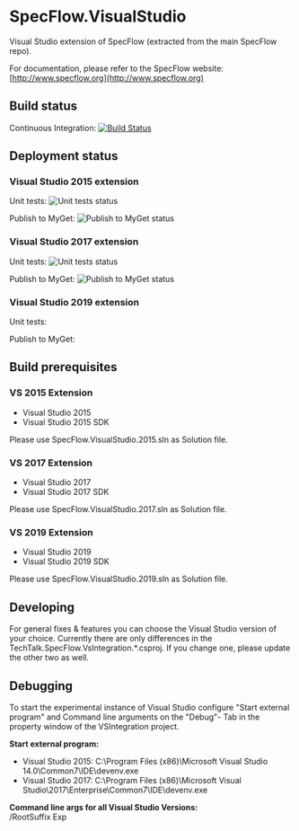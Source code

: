 # SpecFlow.VisualStudio

Visual Studio extension of SpecFlow (extracted from the main SpecFlow repo).

For documentation, please refer to the SpecFlow website:
[http://www.specflow.org](http://www.specflow.org)

## Build status

Continuous Integration: [![Build Status](https://specflow.visualstudio.com/SpecFlow/_apis/build/status/SpecFlow.VisualStudio.CI)](https://specflow.visualstudio.com/SpecFlow/_build/latest?definitionId=3)

## Deployment status

### Visual Studio 2015 extension

Unit tests: ![Unit tests status](https://specflow.vsrm.visualstudio.com/_apis/public/Release/badge/4d755a95-f4b3-45f5-abb5-aeccc2b85d15/2/8)

Publish to MyGet: ![Publish to MyGet status](https://specflow.vsrm.visualstudio.com/_apis/public/Release/badge/4d755a95-f4b3-45f5-abb5-aeccc2b85d15/2/9)

### Visual Studio 2017 extension

Unit tests: ![Unit tests status](https://specflow.vsrm.visualstudio.com/_apis/public/Release/badge/4d755a95-f4b3-45f5-abb5-aeccc2b85d15/2/6)

Publish to MyGet: ![Publish to MyGet status](https://specflow.vsrm.visualstudio.com/_apis/public/Release/badge/4d755a95-f4b3-45f5-abb5-aeccc2b85d15/2/7)

### Visual Studio 2019 extension

Unit tests:

Publish to MyGet: 

## Build prerequisites

### VS 2015 Extension

- Visual Studio 2015
- Visual Studio 2015 SDK

Please use SpecFlow.VisualStudio.2015.sln as Solution file.

### VS 2017 Extension

- Visual Studio 2017
- Visual Studio 2017 SDK

Please use SpecFlow.VisualStudio.2017.sln as Solution file.

### VS 2019 Extension

- Visual Studio 2019
- Visual Studio 2019 SDK

Please use SpecFlow.VisualStudio.2019.sln as Solution file.

## Developing

For general fixes & features you can choose the Visual Studio version of your choice.
Currently there are only differences in the TechTalk.SpecFlow.VsIntegration.*.csproj. If you change one, please update the other two as well.

## Debugging

To start the experimental instance of Visual Studio configure "Start external program" and Command line arguments on the "Debug"- Tab in the property window of the VSIntegration project.

**Start external program:**

- Visual Studio 2015: C:\Program Files (x86)\Microsoft Visual Studio 14.0\Common7\IDE\devenv.exe
- Visual Studio 2017: C:\Program Files (x86)\Microsoft Visual Studio\2017\Enterprise\Common7\IDE\devenv.exe

**Command line args for all Visual Studio Versions:**  
/RootSuffix Exp
